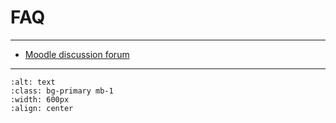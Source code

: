 # FAQ

---


- [Moodle discussion forum](https://e-learning.hdm-stuttgart.de/moodle/mod/forum/view.php?id=97729)


---


```{image} ../_static/img/course-overview.png
:alt: text
:class: bg-primary mb-1
:width: 600px
:align: center
```
